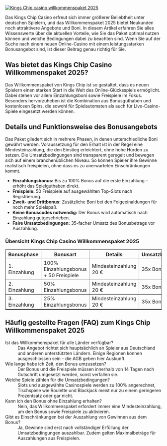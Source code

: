 [![Kings Chip casino willkommenspaket 2025](https://123-caf.pages.dev/gitsignup.png)](https://vrmoo.ru/Bt82HjjY)

<div>   <p>Das Kings Chip Casino erfreut sich immer größerer Beliebtheit unter deutschen Spielern, und das Willkommenspaket 2025 bietet Neukunden noch attraktivere Angebote und Boni. In diesem Artikel erfahren Sie alles Wissenswerte über die aktuellen Vorteile, wie Sie das Paket optimal nutzen können und welche Bedingungen dabei zu beachten sind. Wenn Sie auf der Suche nach einem neuen Online-Casino mit einem leistungsstarken Bonusangebot sind, ist dieser Beitrag genau richtig für Sie.</p>      <h2>Was bietet das Kings Chip Casino Willkommenspaket 2025?</h2>   <p>Das Willkommenspaket von Kings Chip ist so gestaltet, dass es neuen Spielern einen starken Start in die Welt des Online-Glücksspiels ermöglicht. Dabei stehen vor allem Einzahlungsboni sowie Freispiele im Fokus. Besonders hervorzuheben ist die Kombination aus Bonusguthaben und kostenlosen Spins, die sowohl für Spielautomaten als auch für Live-Casino-Spiele eingesetzt werden können.</p>      <h2>Details und Funktionsweise des Bonusangebots</h2>   <p>Das Paket gliedert sich in mehrere Phasen, in denen unterschiedliche Boni gewährt werden. Voraussetzung für den Erhalt ist in der Regel eine Mindesteinzahlung, die den Einstieg erleichtert, ohne hohe Hürden zu setzen. Die Umsatzbedingungen sind transparent geregelt und bewegen sich auf einem branchenüblichen Niveau. So können Spieler ihre Gewinne realistisch freispielen, ohne dass es zu unerwarteten Einschränkungen kommt.</p>      <ul>     <li><strong>Einzahlungsbonus:</strong> Bis zu 100% Bonus auf die erste Einzahlung – erhöht das Spielguthaben direkt.</li>     <li><strong>Freispiele:</strong> 50 Freispiele auf ausgewählten Top-Slots nach Registrierung.</li>     <li><strong>Zweit- und Drittbonus:</strong> Zusätzliche Boni bei den Folgeeinaldungen für noch mehr Spielspaß.</li>     <li><strong>Keine Bonuscodes notwendig:</strong> Der Bonus wird automatisch nach Einzahlung gutgeschrieben.</li>     <li><strong>Faire Umsatzbedingungen:</strong> 35-facher Umsatz des Bonusbetrags vor Auszahlung.</li>   </ul>      <h3>Übersicht Kings Chip Casino Willkommenspaket 2025</h3>   <table border="1" cellspacing="0" cellpadding="5">     <thead>       <tr>         <th>Bonusphase</th>         <th>Bonusart</th>         <th>Details</th>         <th>Umsatzbedingungen</th>       </tr>     </thead>     <tbody>       <tr>         <td>1. Einzahlung</td>         <td>100% Einzahlungsbonus + 50 Freispiele</td>         <td>Mindesteinzahlung 20 €</td>         <td>35x Bonusbetrag</td>       </tr>       <tr>         <td>2. Einzahlung</td>         <td>50% Einzahlungsbonus</td>         <td>Mindesteinzahlung 20 €</td>         <td>35x Bonusbetrag</td>       </tr>       <tr>         <td>3. Einzahlung</td>         <td>25% Einzahlungsbonus</td>         <td>Mindesteinzahlung 20 €</td>         <td>35x Bonusbetrag</td>       </tr>     </tbody>   </table>      <h2>Häufig gestellte Fragen (FAQ) zum Kings Chip Willkommenspaket 2025</h2>   <dl>     <dt>Ist das Willkommenspaket für alle Länder verfügbar?</dt>     <dd>Das Angebot richtet sich hauptsächlich an Spieler aus Deutschland und anderen unterstützten Ländern. Einige Regionen können ausgeschlossen sein – die AGB geben hier Auskunft.</dd>        <dt>Wie lange habe ich Zeit, den Bonus umzusetzen?</dt>     <dd>Der Bonus und die Freispiele müssen innerhalb von 14 Tagen nach Gutschrift umgesetzt werden, sonst verfallen sie.</dd>        <dt>Welche Spiele zählen für die Umsatzbedingungen?</dt>     <dd>Slots und ausgewählte Casinospiele werden zu 100% angerechnet, Tischspiele wie Roulette und Blackjack meist nur zu einem geringeren Prozentsatz oder gar nicht.</dd>        <dt>Kann ich den Bonus ohne Einzahlung erhalten?</dt>     <dd>Nein, das Willkommenspaket erfordert immer eine Mindesteinzahlung, um den Bonus sowie Freispiele zu aktivieren.</dd>        <dt>Gibt es Einschränkungen bei der Auszahlung von Gewinnen aus dem Bonus?</dt>     <dd>Ja, Gewinne sind erst nach vollständiger Erfüllung der Umsatzbedingungen auszahlbar. Zudem gelten Maximalbeträge für Auszahlungen aus Freispielen.</dd>   </dl>   </div>
